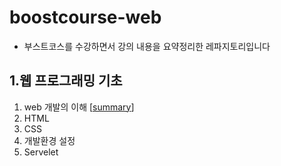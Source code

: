 # boostcourse-web

- 부스트코스를 수강하면서 강의 내용을 요약정리한 레파지토리입니다

## 1.웹 프로그래밍 기초
  1. web 개발의 이해 [[summary](https://github.com/YangSSo51/boostcourse-web/blob/master/Summary/Week1/Week1_1.md)]
  2. HTML
  3. CSS
  4. 개발환경 설정
  5. Servelet 
